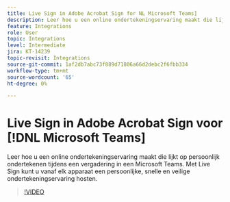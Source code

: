 ```yaml
---
title: Live Sign in Adobe Acrobat Sign for NL Microsoft Teams]
description: Leer hoe u een online ondertekeningservaring maakt die lijkt op persoonlijk ondertekenen tijdens een [!DNL Microsoft Teams] vergadering
feature: Integrations
role: User
topic: Integrations
level: Intermediate
jira: KT-14239
topic-revisit: Integrations
source-git-commit: 1af2db7abc73f889d71806a66d2debc2f6fbb334
workflow-type: tm+mt
source-wordcount: '65'
ht-degree: 0%

---
```


# Live Sign in Adobe Acrobat Sign voor [!DNL Microsoft Teams]

Leer hoe u een online ondertekeningservaring maakt die lijkt op persoonlijk ondertekenen tijdens een vergadering in een Microsoft Teams. Met Live Sign kunt u vanaf elk apparaat een persoonlijke, snelle en veilige ondertekeningservaring hosten.

>[!VIDEO](https://video.tv.adobe.com/v/3425187?quality=12&learn=on&hidetitle=true)